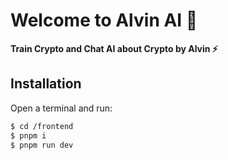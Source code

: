 # Welcome to Alvin AI  👋

**Train Crypto and Chat AI about Crypto by Alvin ⚡️**

## Installation

Open a terminal and run:

```bash
$ cd /frontend
$ pnpm i
$ pnpm run dev
```












